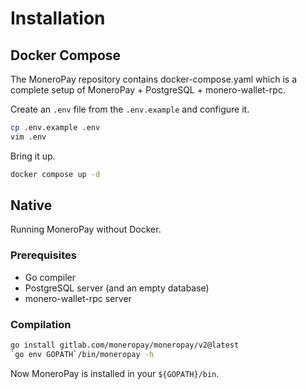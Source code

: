 # Installation

## Docker Compose
The MoneroPay repository contains docker-compose.yaml which is a complete setup of MoneroPay + PostgreSQL + monero-wallet-rpc.

Create an `.env` file from the `.env.example` and configure it.
```sh
cp .env.example .env
vim .env
```
Bring it up.
```sh
docker compose up -d
```

## Native
Running MoneroPay without Docker.

### Prerequisites
* Go compiler
* PostgreSQL server (and an empty database)
* monero-wallet-rpc server

### Compilation
```sh
go install gitlab.com/moneropay/moneropay/v2@latest
`go env GOPATH`/bin/moneropay -h
```
Now MoneroPay is installed in your `${GOPATH}/bin`.
